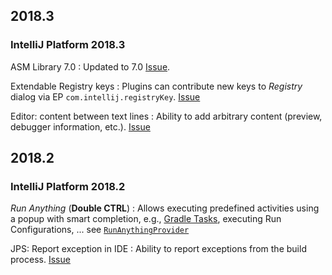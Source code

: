 [//]: # (title: Notable Changes in IntelliJ Platform and Plugins API 2018.*)

<!-- Copyright 2000-2022 JetBrains s.r.o. and other contributors. Use of this source code is governed by the Apache 2.0 license that can be found in the LICENSE file. -->

## 2018.3

### IntelliJ Platform 2018.3

ASM Library 7.0
: Updated to 7.0 [Issue](https://youtrack.jetbrains.com/issue/IDEA-191331).

Extendable Registry keys
: Plugins can contribute new keys to _Registry_ dialog via EP `com.intellij.registryKey`. [Issue](https://youtrack.jetbrains.com/issue/IDEA-177378)

Editor: content between text lines
: Ability to add arbitrary content (preview, debugger information, etc.). [Issue](https://youtrack.jetbrains.com/issue/IDEA-183815)

## 2018.2

### IntelliJ Platform 2018.2

_Run Anything_ (**Double CTRL**)
: Allows executing predefined activities using a popup with smart completion, e.g., [Gradle Tasks](https://www.jetbrains.com/help/idea/gradle.html#gradle_tasks), executing Run Configurations, ... see [`RunAnythingProvider`](upsource:///platform/lang-impl/src/com/intellij/ide/actions/runAnything/activity/RunAnythingProvider.java)

JPS: Report exception in IDE
: Ability to report exceptions from the build process. [Issue](https://youtrack.jetbrains.com/issue/IDEA-187115)
